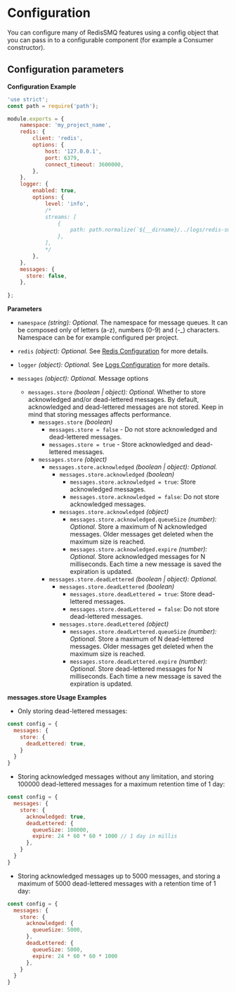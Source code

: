 # Configuration

You can configure many of RedisSMQ features using a config object that you can pass in to a configurable component (for example a Consumer constructor).

## Configuration parameters

**Configuration Example**

```javascript
'use strict';
const path = require('path');

module.exports = {
    namespace: 'my_project_name',
    redis: {
        client: 'redis',
        options: {
            host: '127.0.0.1',
            port: 6379,
            connect_timeout: 3600000,
        },
    },
    logger: {
        enabled: true,
        options: {
            level: 'info',
            /*
            streams: [
                {
                    path: path.normalize(`${__dirname}/../logs/redis-smq.log`)
                },
            ],
            */
        },
    },
    messages: {
      store: false,
    },
    
};
```

**Parameters**

- `namespace` *(string): Optional.* The namespace for message queues. It can be composed only of letters (a-z),
  numbers (0-9) and (-_) characters. Namespace can be for example configured per project.

- `redis` *(object): Optional.* See [Redis Configuration](https://github.com/weyoss/redis-smq-common/blob/master/docs/redis.md) for more details.

- `logger` *(object): Optional.* See [Logs Configuration](https://github.com/weyoss/redis-smq-common/blob/master/docs/logs.md) for more details.

- `messages` *(object): Optional.* Message options
  - `messages.store` *(boolean | object): Optional.* Whether to store acknowledged and/or dead-lettered messages. By default, acknowledged and dead-lettered messages are not stored. Keep in mind that storing messages affects performance.
    - `messages.store` *(boolean)*
      - `messages.store = false` - Do not store acknowledged and dead-lettered messages. 
      - `messages.store = true` - Store acknowledged and dead-lettered messages.
    - `messages.store` *(object)*
      - `messages.store.acknowledged` *(boolean | object): Optional.*
        - `messages.store.acknowledged` *(boolean)*
          - `messages.store.acknowledged = true`: Store acknowledged messages.
          - `messages.store.acknowledged = false`: Do not store acknowledged messages.
        - `messages.store.acknowledged` *(object)*
          - `messages.store.acknowledged.queueSize` *(number): Optional.* Store a maximum of N acknowledged messages. Older messages get deleted when the maximum size is reached.
          - `messages.store.acknowledged.expire` *(number): Optional.* Store acknowledged messages for N milliseconds. Each time a new message is saved the expiration is updated.
      - `messages.store.deadLettered` *(boolean | object): Optional.*
        - `messages.store.deadLettered` *(boolean)*
          - `messages.store.deadLettered = true`: Store dead-lettered messages.
          - `messages.store.deadLettered = false`: Do not store dead-lettered messages.
        - `messages.store.deadLettered` *(object)*
          - `messages.store.deadLettered.queueSize` *(number): Optional.* Store a maximum of N dead-lettered messages. Older messages get deleted when the maximum size is reached.
          - `messages.store.deadLettered.expire` *(number): Optional.* Store dead-lettered messages for N milliseconds. Each time a new message is saved the expiration is updated.

  
**messages.store Usage Examples**

- Only storing dead-lettered messages:

```javascript
const config = {
  messages: {
    store: {
      deadLettered: true,
    }
  }
}
```

- Storing acknowledged messages without any limitation, and storing 100000 dead-lettered messages for a maximum retention time of 1 day:

```javascript
const config = {
  messages: {
    store: {
      acknowledged: true,
      deadLettered: {
        queueSize: 100000,
        expire: 24 * 60 * 60 * 1000 // 1 day in millis
      },
    }
  }
}
```

- Storing acknowledged messages up to 5000 messages, and storing a maximum of 5000 dead-lettered messages with a retention time of 1 day:

```javascript
const config = {
  messages: {
    store: {
      acknowledged: {
        queueSize: 5000,
      },
      deadLettered: {
        queueSize: 5000,
        expire: 24 * 60 * 60 * 1000
      },
    }
  }
}
```